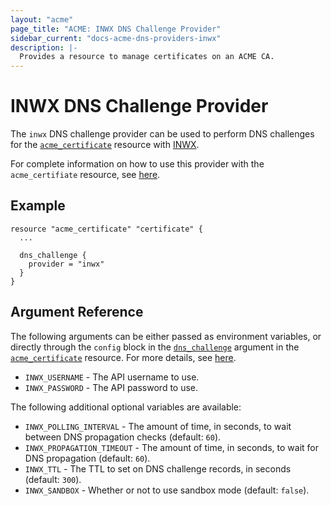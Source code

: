 ```yaml
---
layout: "acme"
page_title: "ACME: INWX DNS Challenge Provider"
sidebar_current: "docs-acme-dns-providers-inwx"
description: |-
  Provides a resource to manage certificates on an ACME CA.
---
```


# INWX DNS Challenge Provider

The `inwx` DNS challenge provider can be used to perform DNS challenges for the
[`acme_certificate`][resource-acme-certificate] resource with
[INWX][provider-service-page].

[resource-acme-certificate]: /docs/providers/acme/r/certificate.html
[provider-service-page]: https://www.inwx.com/en/

For complete information on how to use this provider with the `acme_certifiate`
resource, see [here][resource-acme-certificate-dns-challenges].

[resource-acme-certificate-dns-challenges]: /docs/providers/acme/r/certificate.html#using-dns-challenges

## Example

```hcl
resource "acme_certificate" "certificate" {
  ...

  dns_challenge {
    provider = "inwx"
  }
}
```

## Argument Reference

The following arguments can be either passed as environment variables, or
directly through the `config` block in the
[`dns_challenge`][resource-acme-certificate-dns-challenge-arg] argument in the
[`acme_certificate`][resource-acme-certificate] resource. For more details, see
[here][resource-acme-certificate-dns-challenges].

[resource-acme-certificate-dns-challenge-arg]: /docs/providers/acme/r/certificate.html#dns_challenge

* `INWX_USERNAME` - The API username to use.
* `INWX_PASSWORD` - The API password to use.

The following additional optional variables are available:

* `INWX_POLLING_INTERVAL` - The amount of time, in seconds, to wait between
  DNS propagation checks (default: `60`).
* `INWX_PROPAGATION_TIMEOUT` - The amount of time, in seconds, to wait for DNS
  propagation (default: `60`).
* `INWX_TTL` - The TTL to set on DNS challenge records, in seconds (default:
  `300`).
* `INWX_SANDBOX` - Whether or not to use sandbox mode (default: `false`).
